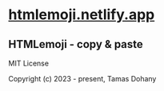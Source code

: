 # [htmlemoji.netlify.app](https://htmlemoji.netlify.app) 
## HTMLemoji - copy &amp; paste

MIT License

Copyright (c) 2023 - present, Tamas Dohany
